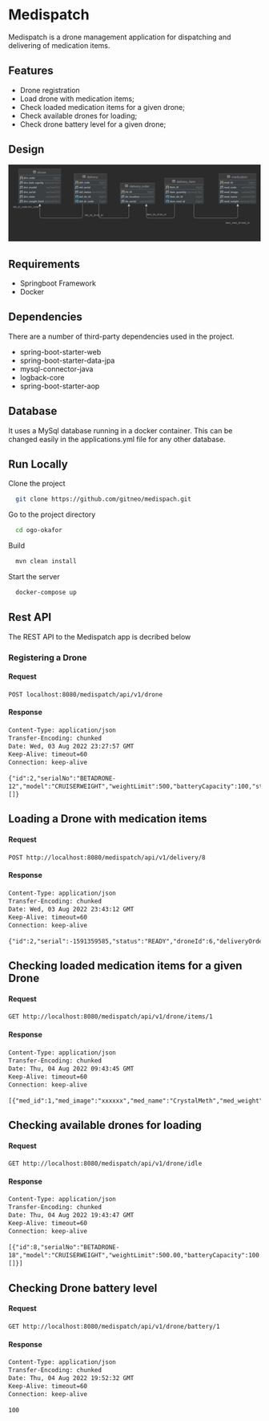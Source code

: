 
# Medispatch
Medispatch is a drone management application for dispatching and delivering of medication items.
## Features
- Drone registration
- Load drone with medication items;
- Check loaded medication items for a given drone;
- Check available drones for loading;
- Check drone battery level for a given drone;
## Design

![Schema Screenshot](src/main/resources/static/images/schema.png)




## Requirements
* Springboot Framework
* Docker
## Dependencies
There are a number of third-party dependencies used in the project.
* spring-boot-starter-web
* spring-boot-starter-data-jpa
* mysql-connector-java
* logback-core
* spring-boot-starter-aop

## Database
It uses a MySql database running in a docker container. This can be changed easily in the applications.yml file for any other database.
## Run Locally

Clone the project

```bash
  git clone https://github.com/gitneo/medispach.git
```

Go to the project directory

```bash
  cd ogo-okafor
```

Build

```bash
  mvn clean install
```

Start the server

```bash
  docker-compose up
```


## Rest API
The REST API to the Medispatch app is decribed below
### Registering a Drone
#### Request
```
POST localhost:8080/medispatch/api/v1/drone
```
#### Response
```
Content-Type: application/json
Transfer-Encoding: chunked
Date: Wed, 03 Aug 2022 23:27:57 GMT
Keep-Alive: timeout=60
Connection: keep-alive

{"id":2,"serialNo":"BETADRONE-12","model":"CRUISERWEIGHT","weightLimit":500,"batteryCapacity":100,"state":"IDLE","deliveryList":[]}
```

## Loading a Drone with medication items
#### Request
```
POST http://localhost:8080/medispatch/api/v1/delivery/8
```
#### Response
```
Content-Type: application/json
Transfer-Encoding: chunked
Date: Wed, 03 Aug 2022 23:43:12 GMT
Keep-Alive: timeout=60
Connection: keep-alive

{"id":2,"serial":-1591359585,"status":"READY","droneId":6,"deliveryOrderId":8}
```
## Checking loaded medication items for a given Drone
#### Request
```
GET http://localhost:8080/medispatch/api/v1/drone/items/1
```
#### Response
```
Content-Type: application/json
Transfer-Encoding: chunked
Date: Thu, 04 Aug 2022 09:43:45 GMT
Keep-Alive: timeout=60
Connection: keep-alive

[{"med_id":1,"med_image":"xxxxxx","med_name":"CrystalMeth","med_weight":600.00,"med_code":"MED_0020"}]
```
## Checking available drones for loading
#### Request
```
GET http://localhost:8080/medispatch/api/v1/drone/idle
```
#### Response
```
Content-Type: application/json
Transfer-Encoding: chunked
Date: Thu, 04 Aug 2022 19:43:47 GMT
Keep-Alive: timeout=60
Connection: keep-alive

[{"id":8,"serialNo":"BETADRONE-18","model":"CRUISERWEIGHT","weightLimit":500.00,"batteryCapacity":100.00,"state":"IDLE","deliveryList":[]}]
```

## Checking Drone battery level
#### Request
```
GET http://localhost:8080/medispatch/api/v1/drone/battery/1
```
#### Response
```
Content-Type: application/json
Transfer-Encoding: chunked
Date: Thu, 04 Aug 2022 19:52:32 GMT
Keep-Alive: timeout=60
Connection: keep-alive

100
```
